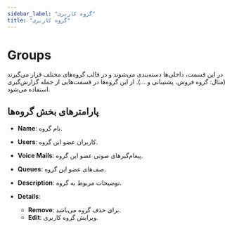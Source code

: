 ```yaml
---
sidebar_label: "گروه کاربری"
title: "گروه کاربری"
---
```


# Groups

در این قسمت، داخلی‌ها دسته‌بندی می‌شوند و در قالب گروه‌های مختلف قرار می‌گیرند (مثال: گروه فروش، پشتیبانی و ...). از این گروه‌ها در قسمت‌هایی از جمله گزارش‌گیری استفاده می‌شود.

## پارامترهای بخش گروه‌ها

- **Name**: نام گروه.

- **Users**: کاربران عضو این گروه.

- **Voice Mails**: پیغام‌گیرهای صوتی عضو این گروه.

- **Queues**: صف‌های عضو این گروه.

- **Description**: توضیحات مربوط به گروه.

- **Details**:
	- **Remove**: برای حذف گروه می‌باشد.
	- **Edit**: ویرایش گروه کاربری.